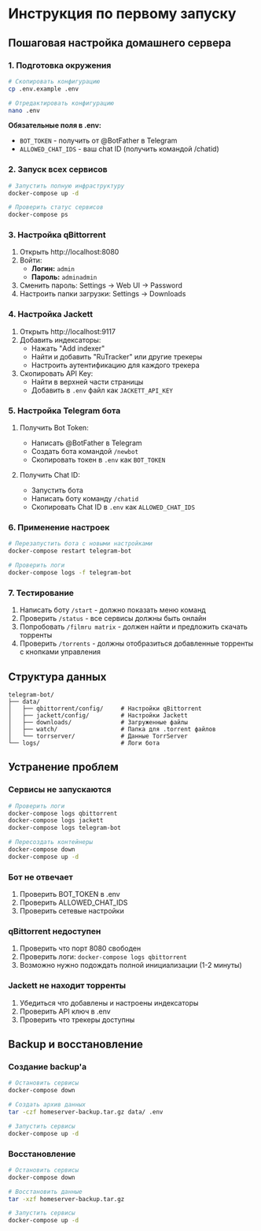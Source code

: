 # Инструкция по первому запуску

## Пошаговая настройка домашнего сервера

### 1. Подготовка окружения

```bash
# Скопировать конфигурацию
cp .env.example .env

# Отредактировать конфигурацию
nano .env
```

**Обязательные поля в .env:**
- `BOT_TOKEN` - получить от @BotFather в Telegram
- `ALLOWED_CHAT_IDS` - ваш chat ID (получить командой /chatid)

### 2. Запуск всех сервисов

```bash
# Запустить полную инфраструктуру
docker-compose up -d

# Проверить статус сервисов
docker-compose ps
```

### 3. Настройка qBittorrent

1. Открыть http://localhost:8080
2. Войти:
   - **Логин:** `admin`
   - **Пароль:** `adminadmin` 
3. Сменить пароль: Settings → Web UI → Password
4. Настроить папки загрузки: Settings → Downloads

### 4. Настройка Jackett

1. Открыть http://localhost:9117
2. Добавить индексаторы:
   - Нажать "Add indexer"
   - Найти и добавить "RuTracker" или другие трекеры
   - Настроить аутентификацию для каждого трекера
3. Скопировать API Key:
   - Найти в верхней части страницы
   - Добавить в `.env` файл как `JACKETT_API_KEY`

### 5. Настройка Telegram бота

1. Получить Bot Token:
   - Написать @BotFather в Telegram
   - Создать бота командой `/newbot`
   - Скопировать токен в `.env` как `BOT_TOKEN`

2. Получить Chat ID:
   - Запустить бота
   - Написать боту команду `/chatid`
   - Скопировать Chat ID в `.env` как `ALLOWED_CHAT_IDS`

### 6. Применение настроек

```bash
# Перезапустить бота с новыми настройками
docker-compose restart telegram-bot

# Проверить логи
docker-compose logs -f telegram-bot
```

### 7. Тестирование

1. Написать боту `/start` - должно показать меню команд
2. Проверить `/status` - все сервисы должны быть онлайн
3. Попробовать `/filmru matrix` - должен найти и предложить скачать торренты
4. Проверить `/torrents` - должны отобразиться добавленные торренты с кнопками управления

## Структура данных

```
telegram-bot/
├── data/
│   ├── qbittorrent/config/     # Настройки qBittorrent
│   ├── jackett/config/         # Настройки Jackett  
│   ├── downloads/              # Загруженные файлы
│   ├── watch/                  # Папка для .torrent файлов
│   └── torrserver/             # Данные TorrServer
└── logs/                       # Логи бота
```

## Устранение проблем

### Сервисы не запускаются
```bash
# Проверить логи
docker-compose logs qbittorrent
docker-compose logs jackett
docker-compose logs telegram-bot

# Пересоздать контейнеры
docker-compose down
docker-compose up -d
```

### Бот не отвечает
1. Проверить BOT_TOKEN в .env
2. Проверить ALLOWED_CHAT_IDS
3. Проверить сетевые настройки

### qBittorrent недоступен
1. Проверить что порт 8080 свободен
2. Проверить логи: `docker-compose logs qbittorrent`
3. Возможно нужно подождать полной инициализации (1-2 минуты)

### Jackett не находит торренты
1. Убедиться что добавлены и настроены индексаторы
2. Проверить API ключ в .env
3. Проверить что трекеры доступны

## Backup и восстановление

### Создание backup'а
```bash
# Остановить сервисы
docker-compose down

# Создать архив данных
tar -czf homeserver-backup.tar.gz data/ .env

# Запустить сервисы
docker-compose up -d
```

### Восстановление
```bash
# Остановить сервисы
docker-compose down

# Восстановить данные
tar -xzf homeserver-backup.tar.gz

# Запустить сервисы
docker-compose up -d
```